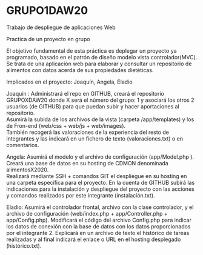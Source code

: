# GRUPO1DAW20
Trabajo de despliegue de aplicaciones Web

Practica de un proyecto en grupo

El objetivo fundamental de esta práctica es deplegar un proyecto ya programado, basado en el patrón de diseño modelo vista controlador(MVC).
Se trata de una aplicación web para elaborar y consultar un repositorio de alimentos con datos acerda de sus propiedades dietéticas.


Implicados en el proyecto: Joaquín, Angela, Eladio

Joaquín : 
Administrará el repo en GITHUB, creará el repositorio GRUPOXDAW20 donde X será el número del grupo: 1 
y asociará los otros 2 usuarios (de GITHUB) para que puedan subir y hacer aportaciones al repositorio.  
Asumirá la subida de los archivos de la vista (carpeta /app/templates) y los de Fron-end (web/css + web/js + web/images).  
También recogerá las valoraciones de la experiencia del resto de integrantes y las indicará en un fichero de texto (valoraciones.txt) o en comentarios. 

Angela:
Asumirá el modelo y el archivo de configuración (app/Model.php ).
Creará una base de datos en su hosting de CDMON denominada alimentosX2020.  
Realizará mediante SSH + comandos GIT el despliegue en su hosting en una carpeta específica para el proyecto. 
En la cuenta de GITHUB subirá las indicaciones para la instalación y despliegue del proyecto con las acciones y comandos realizados por este integrante (instalación.txt).

Eladio: 
Asumirá el controlador frontal, archivo con la clase controlador, y el archivo de configuración (web/index.php + app/Controller.php + app/Config.php).
Modificará el código del archivo Config.php para indicar los datos de conexión con la base de datos con los datos proporcionados por el integrante 2. 
Explicará en un archivo de texto el histórico de tareas realizadas y al final indicará el enlace o URL en el hosting desplegado (histórico.txt). 



